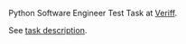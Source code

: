 Python Software Engineer Test Task at [Veriff](https://www.veriff.com/?keyword=veriff&utm_term=veriff&utm_campaign=Search+-+Brand&utm_source=adwords&utm_medium=ppc&hsa_acc=1064629533&hsa_cam=6494375757&hsa_grp=79622496444&hsa_ad=462621447798&hsa_src=g&hsa_tgt=kwd-536269405134&hsa_kw=veriff&hsa_mt=e&hsa_net=adwords&hsa_ver=3&gclid=EAIaIQobChMI5Kea98268gIVzp1LBR3VHwtQEAAYASAAEgLOiPD_BwE).

See [task description](python-test-task/Python_Software_Engineer_Test_Task.pdf).
